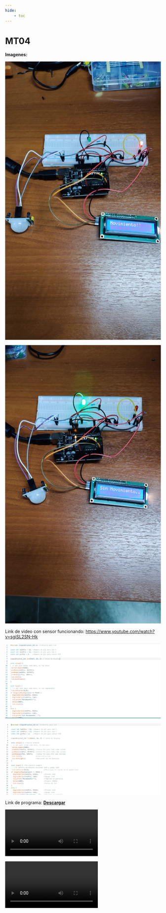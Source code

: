 ```yaml
---
hide:
    - toc
---
```


# MT04

<strong>Imagenes:</strong>

![](../images/MT04/movimiento.jpeg)

![](../images/MT04/sinmovimiento.jpeg)


Link de video con sensor funcionando: https://www.youtube.com/watch?v=sgiSL2SN-Hk


![](../images/MT04/escribiendo.PNG)

![](../images/MT04/Captura.PNG)

Link de programa:  <a href="../Nuevacarpeta/Progrmasensor.ino" download="Programa"> <strong>Descargar</strong> </a>









<source src="../images/MT04/Video.mp4" type="Video/mp4">
<video>

![](../images/MT04/Video.mp4)

</video>

![](../images/MT04/Video.mp4)
